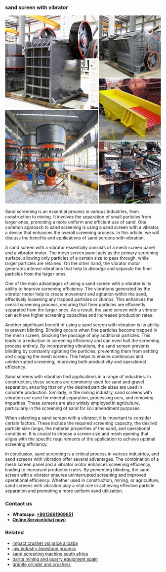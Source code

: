 <h3>sand screen with vibrator</h3><img src='1708408559.jpg' alt=''><p>Sand screening is an essential process in various industries, from construction to mining. It involves the separation of small particles from larger ones, promoting a more uniform and efficient use of sand. One common approach to sand screening is using a sand screen with a vibrator, a device that enhances the overall screening process. In this article, we will discuss the benefits and applications of sand screens with vibration.</p><p>A sand screen with a vibrator essentially consists of a mesh screen panel and a vibrator motor. The mesh screen panel acts as the primary screening surface, allowing only particles of a certain size to pass through, while larger particles are retained. On the other hand, the vibrator motor generates intense vibrations that help to dislodge and separate the finer particles from the larger ones.</p><p>One of the main advantages of using a sand screen with a vibrator is its ability to improve screening efficiency. The vibrations generated by the vibrator motor help to create movement and agitation within the sand, effectively loosening any trapped particles or clumps. This enhances the overall screening process, ensuring that finer particles are efficiently separated from the larger ones. As a result, the sand screen with a vibrator can achieve higher screening capacities and increased production rates.</p><p>Another significant benefit of using a sand screen with vibration is its ability to prevent blinding. Blinding occurs when fine particles become trapped in the mesh screen, blocking the passage of any additional particles. This leads to a reduction in screening efficiency and can even halt the screening process entirely. By incorporating vibrations, the sand screen prevents blinding by constantly agitating the particles, preventing them from settling and clogging the mesh screen. This helps to ensure continuous and uninterrupted screening, improving both productivity and operational efficiency.</p><p>Sand screens with vibration find applications in a range of industries. In construction, these screens are commonly used for sand and gravel separation, ensuring that only the desired particle sizes are used in concrete production. Similarly, in the mining industry, sand screens with vibration are used for mineral separation, processing ores, and removing impurities. These screens are also widely employed in agriculture, particularly in the screening of sand for soil amendment purposes.</p><p>When selecting a sand screen with a vibrator, it is important to consider certain factors. These include the required screening capacity, the desired particle size range, the material properties of the sand, and operational conditions. It is crucial to choose a screen size and mesh opening that aligns with the specific requirements of the application to achieve optimal screening efficiency.</p><p>In conclusion, sand screening is a critical process in various industries, and sand screens with vibration offer several advantages. The combination of a mesh screen panel and a vibrator motor enhances screening efficiency, leading to increased production rates. By preventing blinding, the sand screen with a vibrator ensures uninterrupted screening and improved operational efficiency. Whether used in construction, mining, or agriculture, sand screens with vibration play a vital role in achieving effective particle separation and promoting a more uniform sand utilization.</p><h3>Contact us</h3><ul><li><strong>Whatsapp:&nbsp;<a href="https://wa.me/8613661969651">+8613661969651</a></strong></li><li><a href="https://swt.shibang-china.com/?git&amp;zhl&amp;sand screen with vibrator"><strong>Online Service(chat now)</strong></a></li></ul><h3>Related</h3><ul><li><a href='impact crusher vsi price alibaba.md'>impact crusher vsi price alibaba</a></li><li><a href='jaw industry limestone process.md'>jaw industry limestone process</a></li><li><a href='sand screening machine south africa.md'>sand screening machine south africa</a></li><li><a href='barite mining and quarry equipment spain.md'>barite mining and quarry equipment spain</a></li><li><a href='granite grinder and crushers.md'>granite grinder and crushers</a></li></ul>